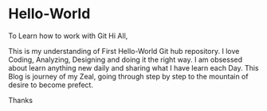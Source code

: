 # Hello-World
To Learn how to work with Git
Hi All,

This is my understanding of First Hello-World Git hub repository.
I love Coding, Analyzing, Designing and doing it the right way. I am obsessed about learn anything new daily and sharing what I have learn each Day. This Blog is journey of my Zeal, going through step by step to the mountain of desire to become prefect.

Thanks
